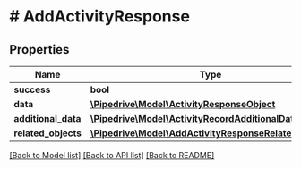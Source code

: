 # # AddActivityResponse

## Properties

Name | Type | Description | Notes
------------ | ------------- | ------------- | -------------
**success** | **bool** |  | [optional]
**data** | [**\Pipedrive\Model\ActivityResponseObject**](ActivityResponseObject.md) |  | [optional]
**additional_data** | [**\Pipedrive\Model\ActivityRecordAdditionalData**](ActivityRecordAdditionalData.md) |  | [optional]
**related_objects** | [**\Pipedrive\Model\AddActivityResponseRelatedObjects**](AddActivityResponseRelatedObjects.md) |  | [optional]

[[Back to Model list]](../../README.md#models) [[Back to API list]](../../README.md#endpoints) [[Back to README]](../../README.md)
